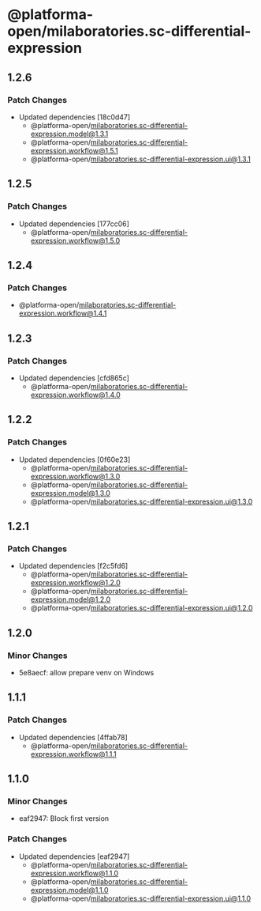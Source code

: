 # @platforma-open/milaboratories.sc-differential-expression

## 1.2.6

### Patch Changes

- Updated dependencies [18c0d47]
  - @platforma-open/milaboratories.sc-differential-expression.model@1.3.1
  - @platforma-open/milaboratories.sc-differential-expression.workflow@1.5.1
  - @platforma-open/milaboratories.sc-differential-expression.ui@1.3.1

## 1.2.5

### Patch Changes

- Updated dependencies [177cc06]
  - @platforma-open/milaboratories.sc-differential-expression.workflow@1.5.0

## 1.2.4

### Patch Changes

- @platforma-open/milaboratories.sc-differential-expression.workflow@1.4.1

## 1.2.3

### Patch Changes

- Updated dependencies [cfd865c]
  - @platforma-open/milaboratories.sc-differential-expression.workflow@1.4.0

## 1.2.2

### Patch Changes

- Updated dependencies [0f60e23]
  - @platforma-open/milaboratories.sc-differential-expression.workflow@1.3.0
  - @platforma-open/milaboratories.sc-differential-expression.model@1.3.0
  - @platforma-open/milaboratories.sc-differential-expression.ui@1.3.0

## 1.2.1

### Patch Changes

- Updated dependencies [f2c5fd6]
  - @platforma-open/milaboratories.sc-differential-expression.workflow@1.2.0
  - @platforma-open/milaboratories.sc-differential-expression.model@1.2.0
  - @platforma-open/milaboratories.sc-differential-expression.ui@1.2.0

## 1.2.0

### Minor Changes

- 5e8aecf: allow prepare venv on Windows

## 1.1.1

### Patch Changes

- Updated dependencies [4ffab78]
  - @platforma-open/milaboratories.sc-differential-expression.workflow@1.1.1

## 1.1.0

### Minor Changes

- eaf2947: Block first version

### Patch Changes

- Updated dependencies [eaf2947]
  - @platforma-open/milaboratories.sc-differential-expression.workflow@1.1.0
  - @platforma-open/milaboratories.sc-differential-expression.model@1.1.0
  - @platforma-open/milaboratories.sc-differential-expression.ui@1.1.0
